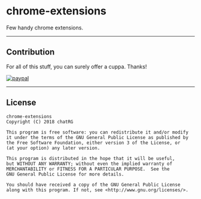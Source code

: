 # chrome-extensions


Few handy chrome extensions.


-------
Contribution
-------
For all of this stuff, you can surely offer a cuppa. Thanks!

[![paypal](https://www.paypalobjects.com/en_US/i/btn/btn_donateCC_LG.gif)](https://paypal.me/chatrg/10usd)

-------
License
-------

    chrome-extensions
    Copyright (C) 2018 chatRG

    This program is free software: you can redistribute it and/or modify
    it under the terms of the GNU General Public License as published by
    the Free Software Foundation, either version 3 of the License, or
    (at your option) any later version.

    This program is distributed in the hope that it will be useful,
    but WITHOUT ANY WARRANTY; without even the implied warranty of
    MERCHANTABILITY or FITNESS FOR A PARTICULAR PURPOSE.  See the
    GNU General Public License for more details.

    You should have received a copy of the GNU General Public License
    along with this program. If not, see <http://www.gnu.org/licenses/>.
